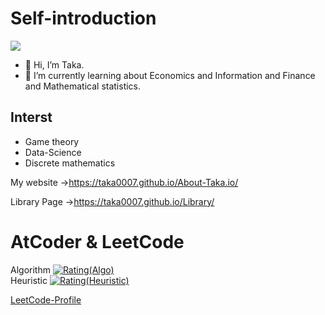 # Self-introduction
<a href="https://github.com/Taka0007">
    <img src="https://komarev.com/ghpvc/?username=Taka0007&color=ff69b4&style=flat)" />
  </a>
  
- 👋 Hi, I’m Taka.
- 🌱 I’m currently learning about Economics and Information and Finance and Mathematical statistics.<br>

## Interst
- Game theory
- Data-Science
- Discrete mathematics


My website
→https://taka0007.github.io/About-Taka.io/

Library Page
→https://taka0007.github.io/Library/

<!-- 
# Github
![GitHub Stats Card](https://github-readme-stats.vercel.app/api?username=Taka0007&show_icons=true&count_private=true&include_all_commits=true&theme=vue) <br>
[![Top Langs](https://github-readme-stats.vercel.app/api/top-langs/?username=Taka0007&hide=jupyter%20notebook&langs_count=7)](https://github.com/anuraghazra/github-readme-stats)

[![trophy](https://github-profile-trophy.vercel.app/?username=Taka0007&theme=onedark&title=Commit,Repositories)](https://github.com/ryo-ma/github-profile-trophy)

![](https://github-profile-summary-cards.vercel.app/api/cards/profile-details?username=Taka0007&theme=vue)
 -->

# AtCoder & LeetCode
Algorithm
[![Rating(Algo)](https://img.shields.io/endpoint?url=https%3A%2F%2Fatcoder-badges.now.sh%2Fapi%2Fatcoder%2Fjson%2FTaka007)](https://atcoder.jp/users/Taka007)
<br>
Heuristic
[![Rating(Heuristic)](https://badgen.org/img/atcoder/Taka007/rating/heuristic?style=plastic)](https://atcoder.jp/users/Taka007?contestType=heuristic)

[LeetCode-Profile](https://leetcode.com/Taka007/)

<!-- 
# Qiita
[![My Qiita contributions](https://qiita-badge.apiapi.app/s/Taka-007/contributions.svg)](http://qiita.com/Taka-007)
[![My Qiita posts](https://qiita-badge.apiapi.app/s/Taka-007/posts.svg)](http://qiita.com/Taka-007)

-->

<!-- 　[visitors]([Visitors](https://visitor-badge.glitch.me/badge?page_id=Taka0007&left_color=gray&right_color=green))  -->
<!-- 　[visitors](https://visitor-badge.glitch.me/badge?page_id=Taka0007&left_color=green&right_color=red)  -->


<!--　![GitHub persona](https://read-413014.an.r.appspot.com/create?username=Taka0007)  -->
